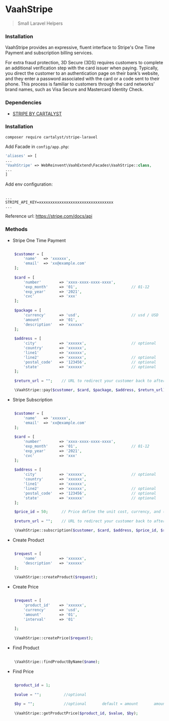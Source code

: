 # VaahStripe
> Small Laravel Helpers

### Installation

VaahStripe provides an expressive, fluent interface to Stripe's One Time Payment 
and subscription billing services. 

For extra fraud protection, 3D Secure (3DS) requires customers to complete an 
additional verification step with the card issuer when paying. 
Typically, you direct the customer to an authentication page on their bank’s 
website, and they enter a password associated with the card or a 
code sent to their phone. This process is familiar to customers 
through the card networks’ brand names, such as Visa Secure and 
Mastercard Identity Check.

### Dependencies
- [STRIPE BY CARTALYST](https://github.com/cartalyst/stripe-laravel)

### Installation

```shell script
composer require cartalyst/stripe-laravel
```

Add Facade in `config/app.php`:
```php
'aliases' => [
...
'VaahStripe' => WebReinvent\VaahExtend\Facades\VaahStripe::class,
...
]
```

Add env configuration:
```env

...
STRIPE_API_KEY=xxxxxxxxxxxxxxxxxxxxxxxxxxxxxxxxx
...

```

Reference url: https://stripe.com/docs/api

### Methods

- Stripe One Time Payment 

```php

    $customer = [
        'name'   => 'xxxxxx',
        'email'  => 'xx@example.com'
    ];
    
    $card = [
        'number'        => 'xxxx-xxxx-xxxx-xxxx',    
        'exp_month'     => '01',                        // 01-12
        'exp_year'      => '2021',
        'cvc'           => 'xxx'
    ];
    
    $package = [
        'currency'      => 'usd',                       // usd / USD
        'amount'        => '01',
        'description'   => 'xxxxxx'
    ];
    
    $address = [
        'city'          => 'xxxxxx',                    // optional    
        'country'       => 'xxxxxx',                                   
        'line1'         => 'xxxxxx',                    
        'line2'         => 'xxxxxx',                    // optional
        'postal_code'   => '123456',                    // optional
        'state'         => 'xxxxxx'                     // optional
    ];
    
    $return_url = "";    // URL to redirect your customer back to after they authenticate or cancel their payment

    \VaahStripe::pay($customer, $card, $package, $address, $return_url);

```

- Stripe Subscription
```php

    $customer = [
        'name'   => 'xxxxxx',
        'email'  => 'xx@example.com'
    ];
    
    $card = [
        'number'        => 'xxxx-xxxx-xxxx-xxxx',    
        'exp_month'     => '01',                        // 01-12
        'exp_year'      => '2021',
        'cvc'           => 'xxx'
    ];
    
    $address = [
        'city'          => 'xxxxxx',                    // optional    
        'country'       => 'xxxxxx',                                   
        'line1'         => 'xxxxxx',                    
        'line2'         => 'xxxxxx',                    // optional
        'postal_code'   => '123456',                    // optional
        'state'         => 'xxxxxx'                     // optional
    ];

    $price_id = 50;      // Price define the unit cost, currency, and (optional) billing cycle for Subcription   
    
    $return_url = "";    // URL to redirect your customer back to after they authenticate or cancel their payment

    \VaahStripe::subscription($customer, $card, $address, $price_id, $return_url);

```

- Create Product
```php

    $request = [
        'name'          => 'xxxxxx',
        'description'   => 'xxxxxx'
    ];
    
    \VaahStripe::createProduct($request);

```

- Create Price
```php

    $request = [
        'product_id'    => 'xxxxxx',
        'currency'      => 'usd',
        'amount'        => '01',
        'interval'      => '01'
       
    ];
    
    \VaahStripe::createPrice($request);

```

- Find Product
```php
    
    \VaahStripe::findProductByName($name);

```

- Find Price
```php

    $product_id = 1;    
    
    $value = "";          //optional
    
    $by = "";             //optional       default = amount       amount/currency/interval
    
    \VaahStripe::getProductPrice($product_id, $value, $by);

```
